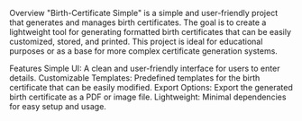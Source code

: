 Overview
"Birth-Certificate Simple" is a simple and user-friendly project that generates and manages birth certificates. The goal is to create a lightweight tool for generating formatted birth certificates that can be easily customized, stored, and printed. This project is ideal for educational purposes or as a base for more complex certificate generation systems.

Features
Simple UI: A clean and user-friendly interface for users to enter details.
Customizable Templates: Predefined templates for the birth certificate that can be easily modified.
Export Options: Export the generated birth certificate as a PDF or image file.
Lightweight: Minimal dependencies for easy setup and usage.
